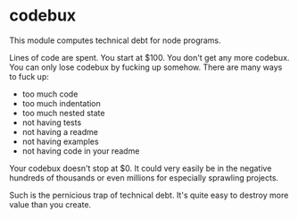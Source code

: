 # codebux

This module computes technical debt for node programs.

Lines of code are spent. You start at $100. You don't get any more codebux. You
can only lose codebux by fucking up somehow. There are many ways to fuck up:

* too much code
* too much indentation
* too much nested state
* not having tests
* not having a readme
* not having examples
* not having code in your readme

Your codebux doesn't stop at $0. It could very easily be in the negative
hundreds of thousands or even millions for especially sprawling projects.

Such is the pernicious trap of technical debt. It's quite easy to destroy more
value than you create.
